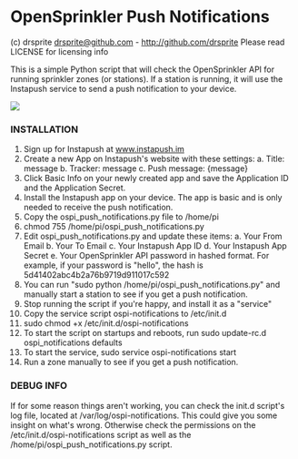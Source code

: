 OpenSprinkler Push Notifications
=============

(c) drsprite <drsprite@github.com> - http://github.com/drsprite
Please read LICENSE for licensing info

This is a simple Python script that will check the OpenSprinkler API
for running sprinkler zones (or stations). If a station is running, it
will use the Instapush service to send a push notification to your
device. 

<img src="http://i.imgur.com/ho8C1qtl.png">

### INSTALLATION

1. Sign up for Instapush at www.instapush.im
2. Create a new App on Instapush's website with these settings:
    a. Title: message
	b. Tracker: message
	c. Push message: {message}
3. Click Basic Info on your newly created app and save the Application ID and the Application Secret.
4. Install the Instapush app on your device. The app is basic and is only needed to receive the push notification. 
5. Copy the ospi_push_notifications.py file to /home/pi
6. chmod 755 /home/pi/ospi_push_notifications.py
7. Edit ospi_push_notifications.py and update these items:
   a. Your From Email
   b. Your To Email
   c. Your Instapush App ID 
   d. Your Instapush App Secret
   e. Your OpenSprinkler API password in hashed format. For example, if your password is "hello", the hash is 5d41402abc4b2a76b9719d911017c592
8. You can run "sudo python /home/pi/ospi_push_notifications.py" and manually start a station to see if you get a push notification. 
9. Stop running the script if you're happy, and install it as a "service"
10. Copy the service script ospi-notifications to /etc/init.d
11. sudo chmod +x /etc/init.d/ospi-notifications
12. To start the script on startups and reboots, run sudo update-rc.d ospi_notifications defaults
13. To start the service, sudo service ospi-notifications start
14. Run a zone manually to see if you get a push notification. 
	
### DEBUG INFO

If for some reason things aren't working, you can check the init.d script's log file,
located at /var/log/ospi-notifications. This could give you some insight on what's wrong. 
Otherwise check the permissions on the /etc/init.d/ospi-notifications script as well as
the /home/pi/ospi_push_notifications.py script. 

